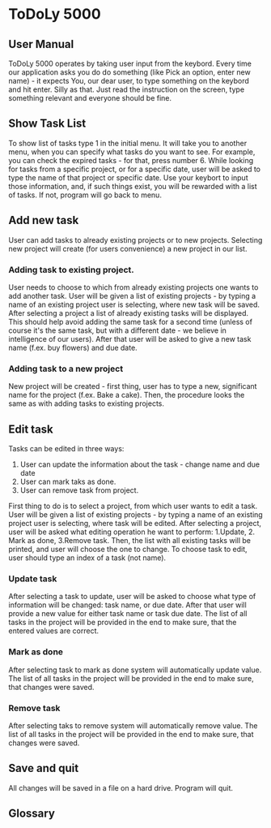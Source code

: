 # ToDoLy 5000

## User Manual

ToDoLy 5000 operates by taking user input from the keybord. Every time our application asks you do do something (like Pick an option, enter new name) - it expects You, our dear user, to type something on the keybord and hit enter. Silly as that. Just read the instruction on the screen, type something relevant and everyone should be fine.

## Show Task List

To show list of tasks type 1 in the initial menu.  It will take you to another menu, when you can specify what tasks do you want to see. For example, you can check the expired tasks - for that, press number 6. While looking for tasks from a specific project, or for a specific date, user will be asked to type the name of that project or specific date. Use your keybort to input those information, and, if such things exist, you will be rewarded with a list of tasks. If not, program will go back to menu.

## Add new task

User can add tasks to already existing projects or to new projects. Selecting new project will create (for users convenience) a new project in our list.

### Adding task to existing project.

User needs to choose to which from already existing projects one wants to add another task. User will be given a list of existing projects - by typing a name of an existing project user is selecting, where new task will be saved. After selecting a project a list of already existing tasks will be displayed. This should help avoid adding the same task for a second time (unless of course it's the same task, but with a different date - we believe in intelligence of our users). After that user will be asked to give a new task name (f.ex. buy flowers) and due date. 

### Adding task to a new project

New project will be created - first thing, user has to type a new, significant name for the project (f.ex. Bake a cake). Then, the procedure looks the same as with adding tasks to existing projects.

## Edit task

Tasks can be edited in three ways: 

1. User can update the information about the task - change name and due date
2. User can mark taks as done.
3. User can remove task from project.

First thing to do is to select a project, from which user wants to edit a task. User will be given a list of existing projects - by typing a name of an existing project user is selecting, where task will be edited. After selecting a project, user will be asked what editing operation he want to perform: 1.Update, 2. Mark as done, 3.Remove task. Then, the list with all existing tasks will be printed, and user will choose the one to change. To choose task to edit, user should type an index of a task (not name).

### Update task

After selecting a task to update, user will be asked to choose what type of information will be changed: task name, or due date. After that user will provide a new value for either task name or task due date. The list of all tasks in the project will be provided in the end to make sure, that the entered values are correct.

### Mark as done

After selecting task to mark as done system will automatically update value. The list of all tasks in the project will be provided in the end to make sure, that changes were saved.

### Remove task

After selecting taks to remove system will automatically remove value. The list of all tasks in the project will be provided in the end to make sure, that changes were saved.

## Save and quit

All changes will be saved in a file on a hard drive. Program will quit.

## Glossary


